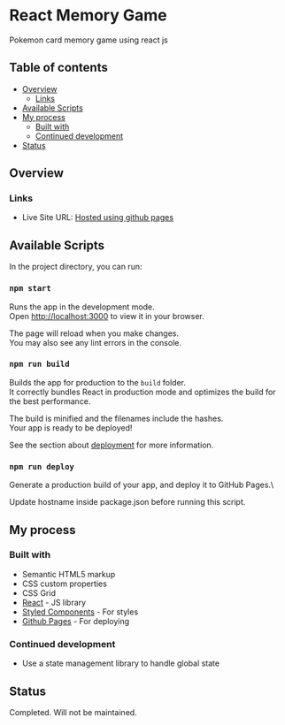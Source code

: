 # React Memory Game

Pokemon card memory game using react js

## Table of contents

- [Overview](#overview)
  - [Links](#links)
- [Available Scripts](#available-scripts)
- [My process](#my-process)
  - [Built with](#built-with)
  - [Continued development](#continued-development)
- [Status](#status)


## Overview

### Links

- Live Site URL: [Hosted using github pages](https://noelroy.github.io/react-memory-game/)

## Available Scripts

In the project directory, you can run:

### `npm start`

Runs the app in the development mode.\
Open [http://localhost:3000](http://localhost:3000) to view it in your browser.

The page will reload when you make changes.\
You may also see any lint errors in the console.

### `npm run build`

Builds the app for production to the `build` folder.\
It correctly bundles React in production mode and optimizes the build for the best performance.

The build is minified and the filenames include the hashes.\
Your app is ready to be deployed!

See the section about [deployment](https://facebook.github.io/create-react-app/docs/deployment) for more information.

### `npm run deploy`

Generate a production build of your app, and deploy it to GitHub Pages.\

Update hostname inside package.json before running this script.


## My process

### Built with

- Semantic HTML5 markup
- CSS custom properties
- CSS Grid
- [React](https://reactjs.org/) - JS library
- [Styled Components](https://styled-components.com/) - For styles
- [Github Pages](https://pages.github.com) - For deploying


### Continued development

- Use a state management library to handle global state

## Status

Completed. Will not be maintained.